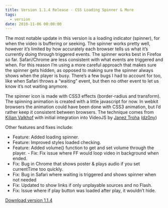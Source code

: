 ```yaml
---
title: Version 1.1.4 Release - CSS Loading Spinner & More
tags:
  - version
date: 2010-11-06 00:00:00
---
```


The most notable update in this version is a loading indicator (spinner), for when the video is buffering or seeking. The spinner works pretty well, however it&rsquo;s limited by how accurately each browser tells us what it&rsquo;s currently doing through triggered events. The spinner works best in Firefox so far. Safari/Chrome are less consistent with what events are triggered and when. For this reason I&rsquo;m using a more careful approach that makes sure the spinner gets hidden, as opposed to making sure the spinner always shows when the player is busy. There&rsquo;s a few bugs I had to account for too, like when Safari throws a &ldquo;waiting&rdquo; event, but then no other event to let us know it&rsquo;s not waiting anymore.

The spinner icon is made with CSS3 effects (border-radius and transform). The spinning animation is created with a little javascript for now. In webkit browsers the animation could have been done with CSS3 animation, but I&rsquo;d rather keep it consistent between browsers. The technique comes from [Kilian Valkhof](http://kilianvalkhof.com/2010/css-xhtml/css3-loading-spinners-without-images/) with initial integration into VideoJS by [Janez Troha](http://twitter.com/#!/dz0ny) ([dz0ny](https://github.com/dz0ny))

Other features and fixes include:

*   Feature: Added loading spinner.
*   Feature: Improved styles loaded checking.
*   Feature: Added volume() function to get and set volume through the player. - Fix: Fix issue where FF would loop video in background when ended.
*   Fix: Bug in Chrome that shows poster &amp; plays audio if you set currentTime too quickly.
*   Fix: Bug in Safari where waiting is triggered and shows spinner when not needed
*   Fix: Updated to show links if only unplayable sources and no Flash.
*   Fix: Issue where if play button was loaded after play, it wouldn&rsquo;t hide.

[Download version 1.1.4](http://videojs.com/downloads/video-js-1.1.4.zip)